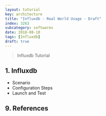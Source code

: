 ```yaml
---
layout: tutorial
key: architecture
title: "Influxdb - Real World Usage - Draft"
index: 3263
subcategory: softwares
date: 2018-08-10
tags: [Influxdb]
draft: true
---
```


> Influxdb Tutorial

## 1. Influxdb
* Scenario
* Configuration Steps
* Launch and Test


## 9. References
